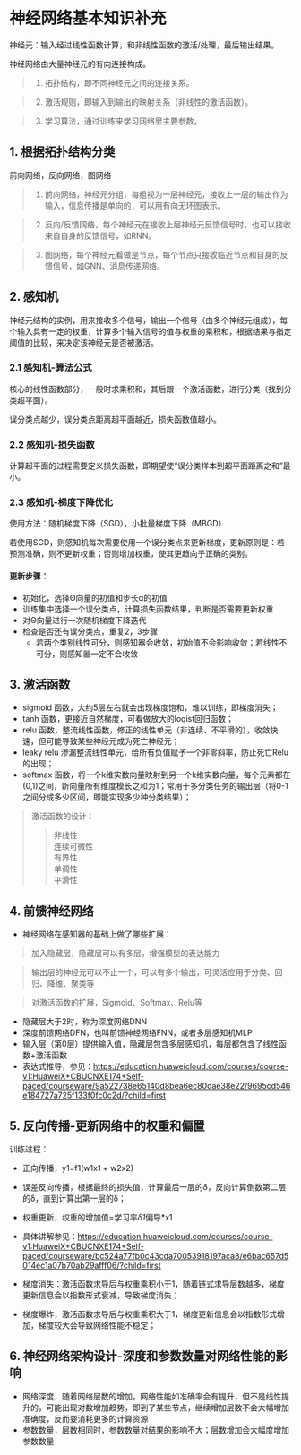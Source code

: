 # 神经网络基本知识补充

神经元：输入经过线性函数计算，和非线性函数的激活/处理，最后输出结果。

神经网络由大量神经元的有向连接构成。

> 1. 拓扑结构，即不同神经元之间的连接关系。

> 2. 激活规则，即输入到输出的映射关系（非线性的激活函数）。

> 3. 学习算法，通过训练来学习网络里主要参数。

## 1. 根据拓扑结构分类

前向网络，反向网络，图网络

> 1. 前向网络，神经元分组，每组视为一层神经元，接收上一层的输出作为输入，信息传播是单向的，可以用有向无环图表示。

> 2. 反向/反馈网络，每个神经元在接收上层神经元反馈信号时，也可以接收来自自身的反馈信号，如RNN。

> 3. 图网络，每个神经元看做是节点，每个节点只接收临近节点和自身的反馈信号，如GNN、消息传递网络。

## 2. 感知机

神经元结构的实例，用来接收多个信号，输出一个信号（由多个神经元组成），每个输入具有一定的权重，计算多个输入信号的值与权重的乘积和，根据结果与指定阈值的比较，来决定该神经元是否被激活。

### 2.1 感知机-算法公式

核心的线性函数部分，一般时求乘积和，其后跟一个激活函数，进行分类（找到分类超平面）。

误分类点越少，误分类点距离超平面越近，损失函数值越小。

### 2.2 感知机-损失函数

计算超平面的过程需要定义损失函数，即期望使“误分类样本到超平面距离之和”最小。

### 2.3 感知机-梯度下降优化

使用方法：随机梯度下降（SGD），小批量梯度下降（MBGD）

若使用SGD，则感知机每次需要使用一个误分类点来更新梯度，更新原则是：若预测准确，则不更新权重；否则增加权重，使其更趋向于正确的类别。

#### 更新步骤：

- 初始化，选择Θ向量的初值和步长α的初值
- 训练集中选择一个误分类点，计算损失函数结果，判断是否需要更新权重
- 对Θ向量进行一次随机梯度下降迭代
- 检查是否还有误分类点，重复2，3步骤
	- 若两个类别线性可分，则感知器会收敛，初始值不会影响收敛；若线性不可分，则感知器一定不会收敛

## 3. 激活函数

- sigmoid 函数，大约5层左右就会出现梯度饱和，难以训练，即梯度消失；
- tanh 函数，更接近自然梯度，可看做放大的logist回归函数；
- relu 函数，整流线性函数，修正的线性单元（非连续、不平滑的），收敛快速，但可能导致某些神经元成为死亡神经元；
- leaky relu 渗漏整流线性单元，给所有负值赋予一个非零斜率，防止死亡Relu的出现；
- softmax 函数，将一个k维实数向量映射到另一个k维实数向量，每个元素都在(0,1)之间，新向量所有维度模长之和为1；常用于多分类任务的输出层（将0-1之间分成多少区间，即能实现多少种分类结果）；

> 激活函数的设计：
> > 非线性  
> > 连续可微性  
> > 有界性  
> > 单调性  
> > 平滑性  

## 4. 前馈神经网络

- 神经网络在感知器的基础上做了哪些扩展：

> 加入隐藏层，隐藏层可以有多层，增强模型的表达能力

> 输出层的神经元可以不止一个，可以有多个输出，可灵活应用于分类、回归、降维、聚类等

> 对激活函数的扩展，Sigmoid、Softmax、Relu等

- 隐藏层大于2时，称为深度网络DNN
- 深度前馈网络DFN，也叫前馈神经网络FNN，或者多层感知机MLP
- 输入层（第0层）提供输入值，隐藏层包含多层感知机，每层都包含了线性函数+激活函数
- 表达式推导，参见：https://education.huaweicloud.com/courses/course-v1:HuaweiX+CBUCNXE174+Self-paced/courseware/9a522738e65140d8bea6ec80dae38e22/9695cd546e184727a725f133f0fc0c2d/?child=first

## 5. 反向传播-更新网络中的权重和偏置

训练过程：
- 正向传播，y1=f1(w1x1 + w2x2)
- 误差反向传播，根据最终的损失值，计算最后一层的δ，反向计算倒数第二层的δ，直到计算出第一层的δ；
- 权重更新，权重的增加值=学习率*δ1*偏导*x1
- 具体讲解参见：https://education.huaweicloud.com/courses/course-v1:HuaweiX+CBUCNXE174+Self-paced/courseware/bc524a77fb0c43cda70053918197aca8/e6bac657d5014ec1a07b70ab29afff06/?child=first


- 梯度消失：激活函数求导后与权重乘积小于1，随着链式求导层数越多，梯度更新信息会以指数形式衰减，导致梯度消失；
- 梯度爆炸，激活函数求导后与权重乘积大于1，梯度更新信息会以指数形式增加，梯度较大会导致网络性能不稳定；


## 6. 神经网络架构设计-深度和参数数量对网络性能的影响

- 网络深度，随着网络层数的增加，网络性能如准确率会有提升，但不是线性提升的，可能出现对数增加趋势，即到了某些节点，继续增加层数不会大幅增加准确度，反而要消耗更多的计算资源
- 参数数量，层数相同时，参数数量对结果的影响不大；层数增加会大幅度增加参数数量
